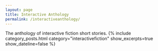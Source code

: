 ```yaml
---
layout: page
title: Interactive Anthology
permalink: /interactiveanthology/
---
```

The anthology of interactive fiction short stories.
{% include category_posts.html category="interactivefiction" show_excerpts=true show_dateline=false %}